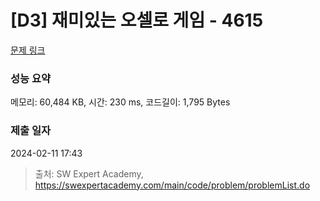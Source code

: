 # [D3] 재미있는 오셀로 게임 - 4615 

[문제 링크](https://swexpertacademy.com/main/code/problem/problemDetail.do?contestProbId=AWQmA4uK8ygDFAXj) 

### 성능 요약

메모리: 60,484 KB, 시간: 230 ms, 코드길이: 1,795 Bytes

### 제출 일자

2024-02-11 17:43



> 출처: SW Expert Academy, https://swexpertacademy.com/main/code/problem/problemList.do